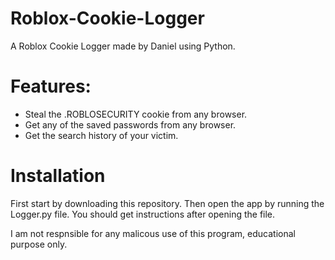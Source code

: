 # Roblox-Cookie-Logger
A Roblox Cookie Logger made by Daniel using Python.
# Features:
- Steal the .ROBLOSECURITY cookie from any browser.
- Get any of the saved passwords from any browser.
- Get the search history of your victim.

# Installation
First start by downloading this repository.
Then open the app by running the Logger.py file.
You should get instructions after opening the file. 

I am not respnsible for any malicous use of this program, educational purpose only.
